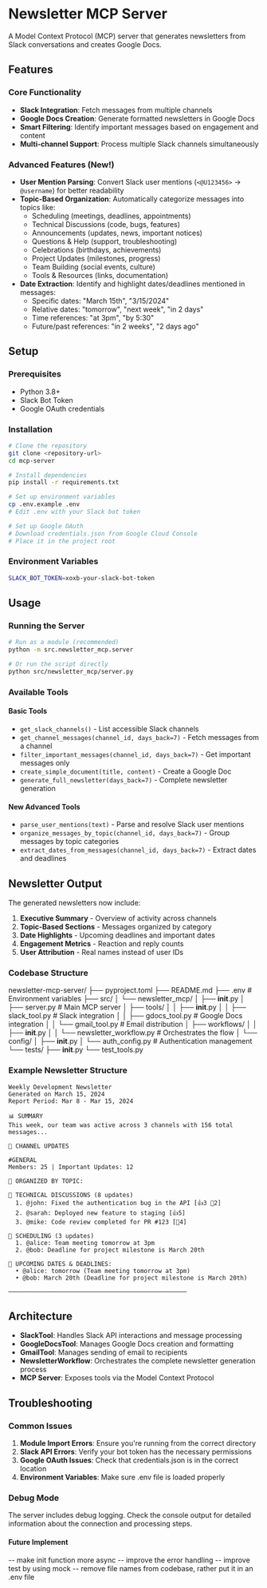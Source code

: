 # Newsletter MCP Server

A Model Context Protocol (MCP) server that generates newsletters from Slack conversations and creates Google Docs.

## Features

### Core Functionality
- **Slack Integration**: Fetch messages from multiple channels
- **Google Docs Creation**: Generate formatted newsletters in Google Docs
- **Smart Filtering**: Identify important messages based on engagement and content
- **Multi-channel Support**: Process multiple Slack channels simultaneously

### Advanced Features (New!)
- **User Mention Parsing**: Convert Slack user mentions (`<@U123456>` → `@username`) for better readability
- **Topic-Based Organization**: Automatically categorize messages into topics like:
  - Scheduling (meetings, deadlines, appointments)
  - Technical Discussions (code, bugs, features)
  - Announcements (updates, news, important notices)
  - Questions & Help (support, troubleshooting)
  - Celebrations (birthdays, achievements)
  - Project Updates (milestones, progress)
  - Team Building (social events, culture)
  - Tools & Resources (links, documentation)
- **Date Extraction**: Identify and highlight dates/deadlines mentioned in messages:
  - Specific dates: "March 15th", "3/15/2024"
  - Relative dates: "tomorrow", "next week", "in 2 days"
  - Time references: "at 3pm", "by 5:30"
  - Future/past references: "in 2 weeks", "2 days ago"

## Setup

### Prerequisites
- Python 3.8+
- Slack Bot Token
- Google OAuth credentials

### Installation
```bash
# Clone the repository
git clone <repository-url>
cd mcp-server

# Install dependencies
pip install -r requirements.txt

# Set up environment variables
cp .env.example .env
# Edit .env with your Slack bot token

# Set up Google OAuth
# Download credentials.json from Google Cloud Console
# Place it in the project root
```

### Environment Variables
```bash
SLACK_BOT_TOKEN=xoxb-your-slack-bot-token
```

## Usage

### Running the Server
```bash
# Run as a module (recommended)
python -m src.newsletter_mcp.server

# Or run the script directly
python src/newsletter_mcp/server.py
```

### Available Tools

#### Basic Tools
- `get_slack_channels()` - List accessible Slack channels
- `get_channel_messages(channel_id, days_back=7)` - Fetch messages from a channel
- `filter_important_messages(channel_id, days_back=7)` - Get important messages only
- `create_simple_document(title, content)` - Create a Google Doc
- `generate_full_newsletter(days_back=7)` - Complete newsletter generation

#### New Advanced Tools
- `parse_user_mentions(text)` - Parse and resolve Slack user mentions
- `organize_messages_by_topic(channel_id, days_back=7)` - Group messages by topic categories
- `extract_dates_from_messages(channel_id, days_back=7)` - Extract dates and deadlines

## Newsletter Output

The generated newsletters now include:

1. **Executive Summary** - Overview of activity across channels
2. **Topic-Based Sections** - Messages organized by category
3. **Date Highlights** - Upcoming deadlines and important dates
4. **Engagement Metrics** - Reaction and reply counts
5. **User Attribution** - Real names instead of user IDs

### Codebase Structure
newsletter-mcp-server/
├── pyproject.toml
├── README.md
├── .env                           # Environment variables
├── src/
│   └── newsletter_mcp/
│       ├── __init__.py
│       ├── server.py              # Main MCP server
│       ├── tools/
│       │   ├── __init__.py
│       │   ├── slack_tool.py      # Slack integration
│       │   ├── gdocs_tool.py      # Google Docs integration
│       │   └── gmail_tool.py      # Email distribution
│       ├── workflows/
│       │   ├── __init__.py
│       │   └── newsletter_workflow.py  # Orchestrates the flow
│       └── config/
│           ├── __init__.py
│           └── auth_config.py     # Authentication management
└── tests/
    ├── __init__.py
    └── test_tools.py
    
### Example Newsletter Structure
```
Weekly Development Newsletter
Generated on March 15, 2024
Report Period: Mar 8 - Mar 15, 2024

📊 SUMMARY
This week, our team was active across 3 channels with 156 total messages...

🏢 CHANNEL UPDATES

#GENERAL
Members: 25 | Important Updates: 12

📂 ORGANIZED BY TOPIC:

🔹 TECHNICAL DISCUSSIONS (8 updates)
  1. @john: Fixed the authentication bug in the API [👍3 💬2]
  2. @sarah: Deployed new feature to staging [👍5]
  3. @mike: Code review completed for PR #123 [💬4]

🔹 SCHEDULING (3 updates)
  1. @alice: Team meeting tomorrow at 3pm
  2. @bob: Deadline for project milestone is March 20th

📅 UPCOMING DATES & DEADLINES:
  • @alice: tomorrow (Team meeting tomorrow at 3pm)
  • @bob: March 20th (Deadline for project milestone is March 20th)

──────────────────────────────────────────────────
```

## Architecture

- **SlackTool**: Handles Slack API interactions and message processing
- **GoogleDocsTool**: Manages Google Docs creation and formatting
- **GmailTool**: Manages sending of email to recipients
- **NewsletterWorkflow**: Orchestrates the complete newsletter generation process
- **MCP Server**: Exposes tools via the Model Context Protocol

## Troubleshooting

### Common Issues
1. **Module Import Errors**: Ensure you're running from the correct directory
2. **Slack API Errors**: Verify your bot token has the necessary permissions
3. **Google OAuth Issues**: Check that credentials.json is in the correct location
4. **Environment Variables**: Make sure .env file is loaded properly

### Debug Mode
The server includes debug logging. Check the console output for detailed information about the connection and processing steps.


#### Future Implement
-- make init function more async
-- improve the error handling
-- improve test by using mock
-- remove file names from codebase, rather put it in an .env file